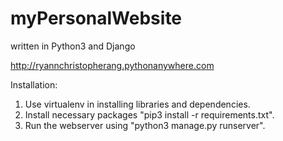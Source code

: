 # myPersonalWebsite
written in Python3 and Django

http://ryannchristopherang.pythonanywhere.com


Installation:

1. Use virtualenv in installing libraries and dependencies.
2. Install necessary packages "pip3 install -r requirements.txt".
3. Run the webserver using "python3 manage.py runserver".
